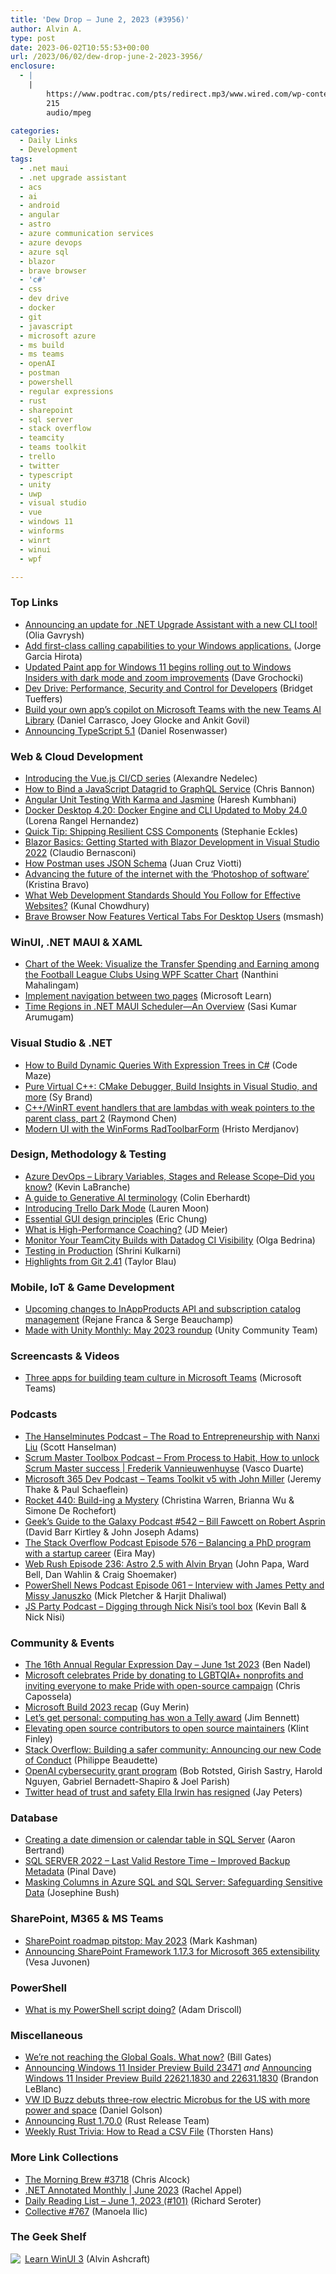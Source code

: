 ```yaml
---
title: 'Dew Drop – June 2, 2023 (#3956)'
author: Alvin A.
type: post
date: 2023-06-02T10:55:53+00:00
url: /2023/06/02/dew-drop-june-2-2023-3956/
enclosure:
  - |
    |
        https://www.podtrac.com/pts/redirect.mp3/www.wired.com/wp-content/uploads/2023/06/geeksguide542final.mp3
        215
        audio/mpeg
        
categories:
  - Daily Links
  - Development
tags:
  - .net maui
  - .net upgrade assistant
  - acs
  - ai
  - android
  - angular
  - astro
  - azure communication services
  - azure devops
  - azure sql
  - blazor
  - brave browser
  - 'c#'
  - css
  - dev drive
  - docker
  - git
  - javascript
  - microsoft azure
  - ms build
  - ms teams
  - openAI
  - postman
  - powershell
  - regular expressions
  - rust
  - sharepoint
  - sql server
  - stack overflow
  - teamcity
  - teams toolkit
  - trello
  - twitter
  - typescript
  - unity
  - uwp
  - visual studio
  - vue
  - windows 11
  - winforms
  - winrt
  - winui
  - wpf

---
```

### <a name="top"></a>Top Links

  * <a href="https://devblogs.microsoft.com/dotnet/upgrade-assistant-cli/" target="_blank" rel="noopener">Announcing an update for .NET Upgrade Assistant with a new CLI tool!</a> (Olia Gavrysh)
  * <a href="https://techcommunity.microsoft.com/t5/azure-communication-services/add-first-class-calling-capabilities-to-your-windows/ba-p/3836731" target="_blank" rel="noopener">Add first-class calling capabilities to your Windows applications.</a> (Jorge Garcia Hirota)
  * <a href="https://blogs.windows.com/windows-insider/2023/06/01/updated-paint-app-for-windows-11-begins-rolling-out-to-windows-insiders-with-dark-mode-and-zoom-improvements/" target="_blank" rel="noopener">Updated Paint app for Windows 11 begins rolling out to Windows Insiders with dark mode and zoom improvements</a> (Dave Grochocki)
  * <a href="https://blogs.windows.com/windowsdeveloper/2023/06/01/dev-drive-performance-security-and-control-for-developers/" target="_blank" rel="noopener">Dev Drive: Performance, Security and Control for Developers</a> (Bridget Tueffers)
  * <a href="https://devblogs.microsoft.com/microsoft365dev/build-your-own-apps-copilot-on-microsoft-teams-with-the-new-teams-ai-library/" target="_blank" rel="noopener">Build your own app’s copilot on Microsoft Teams with the new Teams AI Library</a> (Daniel Carrasco, Joey Glocke and Ankit Govil)
  * <a href="https://devblogs.microsoft.com/typescript/announcing-typescript-5-1/" target="_blank" rel="noopener">Announcing TypeScript 5.1</a> (Daniel Rosenwasser)

### <a name="web"></a>Web & Cloud Development

  * <a href="https://techwatching.dev/posts/vuecicd-introduction" target="_blank" rel="noopener">Introducing the Vue.js CI/CD series</a> (Alexandre Nedelec)
  * <a href="https://www.grapecity.com/blogs/how-to-bind-javascript-datagrid-to-graphql-service" target="_blank" rel="noopener">How to Bind a JavaScript Datagrid to GraphQL Service</a> (Chris Bannon)
  * <a href="https://feeds.dzone.com/link/23564/16157854/angular-unit-testing-with-karma-and-jasmine" target="_blank" rel="noopener">Angular Unit Testing With Karma and Jasmine</a> (Haresh Kumbhani)
  * <a href="https://www.docker.com/blog/docker-desktop-4-20-docker-engine-and-cli-updated-to-moby-24-0/" target="_blank" rel="noopener">Docker Desktop 4.20: Docker Engine and CLI Updated to Moby 24.0</a> (Lorena Rangel Hernandez)
  * <a href="https://www.sitepoint.com/quick-tip-shipping-resilient-css-components/?utm_source=rss" target="_blank" rel="noopener">Quick Tip: Shipping Resilient CSS Components</a> (Stephanie Eckles)
  * <a href="https://www.telerik.com/blogs/blazor-basics-getting-started-blazor-development-visual-studio-2022" target="_blank" rel="noopener">Blazor Basics: Getting Started with Blazor Development in Visual Studio 2022</a> (Claudio Bernasconi)
  * <a href="https://blog.postman.com/how-postman-uses-json-schema/" target="_blank" rel="noopener">How Postman uses JSON Schema</a> (Juan Cruz Viotti)
  * <a href="https://blog.mozilla.org/en/mozilla/mieco-jeff-lindsay/" target="_blank" rel="noopener">Advancing the future of the internet with the ‘Photoshop of software’</a> (Kristina Bravo)
  * <a href="https://www.kunal-chowdhury.com/2023/06/web-development-standards.html" target="_blank" rel="noopener">What Web Development Standards Should You Follow for Effective Websites?</a> (Kunal Chowdhury)
  * <a href="https://tech.slashdot.org/story/23/06/01/2010244/brave-browser-now-features-vertical-tabs-for-desktop-users?utm_source=rss1.0mainlinkanon&utm_medium=feed" target="_blank" rel="noopener">Brave Browser Now Features Vertical Tabs For Desktop Users</a> (msmash)

### <a name="silverlight"></a>WinUI, .NET MAUI & XAML

  * <a href="https://www.syncfusion.com/blogs/post/visualize-transfer-spending-earning-wpf-scatter-chart.aspx?utm_source=alvinashcraft&utm_medium=email&utm_campaign=alvinashcraft_blog_edmjun23" target="_blank" rel="noopener">Chart of the Week: Visualize the Transfer Spending and Earning among the Football League Clubs Using WPF Scatter Chart</a> (Nanthini Mahalingam)
  * <a href="https://learn.microsoft.com/en-us/windows/apps/design/basics/navigate-between-two-pages?tabs=wasdk" target="_blank" rel="noopener">Implement navigation between two pages</a> (Microsoft Learn)
  * <a href="https://www.syncfusion.com/blogs/post/time-regions-dotnet-maui-scheduler.aspx?utm_source=alvinashcraft&utm_medium=email&utm_campaign=alvinashcraft_blog_edmjun23" target="_blank" rel="noopener">Time Regions in .NET MAUI Scheduler—An Overview</a> (Sasi Kumar Arumugam)

### <a name="dotnet"></a>Visual Studio & .NET

  * <a href="https://code-maze.com/dynamic-queries-expression-trees-csharp/" target="_blank" rel="noopener">How to Build Dynamic Queries With Expression Trees in C#</a> (Code Maze)
  * <a href="https://devblogs.microsoft.com/cppblog/pure-virtual-c-cmake-debugger-build-insights-in-visual-studio-and-more/" target="_blank" rel="noopener">Pure Virtual C++: CMake Debugger, Build Insights in Visual Studio, and more</a> (Sy Brand)
  * <a href="https://devblogs.microsoft.com/oldnewthing/20230601-00/?p=108272" target="_blank" rel="noopener">C++/WinRT event handlers that are lambdas with weak pointers to the parent class, part 2</a> (Raymond Chen)
  * <a href="https://www.telerik.com/blogs/modern-ui-winforms-radtoolbarform" target="_blank" rel="noopener">Modern UI with the WinForms RadToolbarForm</a> (Hristo Merdjanov)

### <a name="design"></a>Design, Methodology & Testing

  * <a href="http://www.kevinlabranche.com/blog/azure-devops-library-variables-stages-and-release-scopedid-you-know" target="_blank" rel="noopener">Azure DevOps &#8211; Library Variables, Stages and Release Scope–Did you know?</a> (Kevin LaBranche)
  * <a href="https://blog.scottlogic.com/2023/06/01/generative-terminology.html" target="_blank" rel="noopener">A guide to Generative AI terminology</a> (Colin Eberhardt)
  * <a href="https://blog.trello.com/introducing-trello-dark-mode" target="_blank" rel="noopener">Introducing Trello Dark Mode</a> (Lauren Moon)
  * <a href="http://blog.logrocket.com/ux-design/essential-gui-design-principles/" target="_blank" rel="noopener">Essential GUI design principles</a> (Eric Chung)
  * <a href="https://jdmeier.com/what-is-high-performance-coaching/" target="_blank" rel="noopener">What is High-Performance Coaching?</a> (JD Meier)
  * <a href="https://blog.jetbrains.com/teamcity/2023/06/monitor-your-teamcity-builds-with-datadog-ci-visibility/" target="_blank" rel="noopener">Monitor Your TeamCity Builds with Datadog CI Visibility</a> (Olga Bedrina)
  * <a href="http://shrinik.blogspot.com/2023/06/testing-in-production.html" target="_blank" rel="noopener">Testing in Production</a> (Shrini Kulkarni)
  * <a href="https://github.blog/2023-06-01-highlights-from-git-2-41/" target="_blank" rel="noopener">Highlights from Git 2.41</a> (Taylor Blau)

### <a name="mobile"></a>Mobile, IoT & Game Development

  * <a href="http://android-developers.googleblog.com/2023/06/changes-to-google-play-developer-api-june-2023.html" target="_blank" rel="noopener">Upcoming changes to InAppProducts API and subscription catalog management</a> (Rejane Franca & Serge Beauchamp)
  * <a href="https://blog.unity.com/news/made-with-unity-monthly-may-2023-roundup" target="_blank" rel="noopener">Made with Unity Monthly: May 2023 roundup</a> (Unity Community Team)

### <a name="videos"></a>Screencasts & Videos

  * <a href="http://www.youtube.com/watch?v=92qdIohH-5o" target="_blank" rel="noopener">Three apps for building team culture in Microsoft Teams</a> (Microsoft Teams)

### <a name="podcasts"></a>Podcasts

  * <a href="https://www.hanselminutes.com/895/the-road-to-entrepreneurship-with-nanxi-liu" target="_blank" rel="noopener">The Hanselminutes Podcast &#8211; The Road to Entrepreneurship with Nanxi Liu</a> (Scott Hanselman)
  * <a href="https://scrummastertoolbox.libsyn.com/from-process-to-habit-how-to-unlock-scrum-master-success-frederik-vannieuwenhuyse" target="_blank" rel="noopener">Scrum Master Toolbox Podcast &#8211; From Process to Habit, How to unlock Scrum Master success | Frederik Vannieuwenhuyse</a> (Vasco Duarte)
  * <a href="https://www.m365devpodcast.com/e/teams-toolkit-v5-with-john-miller/" target="_blank" rel="noopener">Microsoft 365 Dev Podcast &#8211; Teams Toolkit v5 with John Miller</a> (Jeremy Thake & Paul Schaeflein)
  * <a href="http://relay.fm/rocket/440" target="_blank" rel="noopener">Rocket 440: Build-ing a Mystery</a> (Christina Warren, Brianna Wu & Simone De Rochefort)
  * <a href="https://www.podtrac.com/pts/redirect.mp3/www.wired.com/wp-content/uploads/2023/06/geeksguide542final.mp3" target="_blank" rel="noopener">Geek&#8217;s Guide to the Galaxy Podcast #542 &#8211; Bill Fawcett on Robert Asprin</a> (David Barr Kirtley & John Joseph Adams)
  * <a href="https://stackoverflow.blog/2023/06/02/phd-program-startup-career/" target="_blank" rel="noopener">The Stack Overflow Podcast Episode 576 &#8211; Balancing a PhD program with a startup career</a> (Eira May)
  * <a href="https://www.webrush.io/episodes/episode-236-astro-25-with-alvin-bryan" target="_blank" rel="noopener">Web Rush Episode 236: Astro 2.5 with Alvin Bryan</a> (John Papa, Ward Bell, Dan Wahlin & Craig Shoemaker)
  * <a href="https://powershellnews.podbean.com/e/episode-061-interview-with-james-petty-and-missy-januszko/" target="_blank" rel="noopener">PowerShell News Podcast Episode 061 &#8211; Interview with James Petty and Missy Januszko</a> (Mick Pletcher & Harjit Dhaliwal)
  * <a href="https://changelog.com/jsparty/278" target="_blank" rel="noopener">JS Party Podcast &#8211; Digging through Nick Nisi’s tool box</a> (Kevin Ball & Nick Nisi)

### <a name="events"></a>Community & Events

  * <a href="https://www.bennadel.com/blog/4471-the-16th-annual-regular-expression-day-june-1st-2023.htm" target="_blank" rel="noopener">The 16th Annual Regular Expression Day &#8211; June 1st 2023</a> (Ben Nadel)
  * <a href="https://blogs.microsoft.com/blog/2023/06/01/microsoft-celebrates-pride-by-donating-to-lgbtqia-nonprofits-and-inviting-everyone-to-make-pride-with-open-source-campaign/" target="_blank" rel="noopener">Microsoft celebrates Pride by donating to LGBTQIA+ nonprofits and inviting everyone to make Pride with open-source campaign</a> (Chris Capossela)
  * <a href="https://devblogs.microsoft.com/surface-duo/microsoft-build-2023-recap/" target="_blank" rel="noopener">Microsoft Build 2023 recap</a> (Guy Merin)
  * <a href="https://jimbobbennett.dev/blogs/telly-award/" target="_blank" rel="noopener">Let&#8217;s get personal: computing has won a Telly award</a> (Jim Bennett)
  * <a href="https://github.blog/2023-06-01-elevating-open-source-contributors-to-open-source-maintainers/" target="_blank" rel="noopener">Elevating open source contributors to open source maintainers</a> (Klint Finley)
  * <a href="https://stackoverflow.blog/2023/06/01/building-a-safer-community-announcing-our-new-code-of-conduct/" target="_blank" rel="noopener">Stack Overflow: Building a safer community: Announcing our new Code of Conduct</a> (Philippe Beaudette)
  * <a href="https://openai.com/blog/openai-cybersecurity-grant-program" target="_blank" rel="noopener">OpenAI cybersecurity grant program</a> (Bob Rotsted, Girish Sastry, Harold Nguyen, Gabriel Bernadett-Shapiro & Joel Parish)
  * <a href="https://www.theverge.com/2023/6/1/23746223/twitter-ella-irwin-resigned-trust-safety-elon-musk" target="_blank" rel="noopener">Twitter head of trust and safety Ella Irwin has resigned</a> (Jay Peters)

### <a name="sql"></a>Database

  * <a href="https://www.mssqltips.com/sqlservertip/4054/creating-a-date-dimension-or-calendar-table-in-sql-server/" target="_blank" rel="noopener">Creating a date dimension or calendar table in SQL Server</a> (Aaron Bertrand)
  * <a href="https://blog.sqlauthority.com/2023/06/02/sql-server-2022-last-valid-restore-time-improved-backup-metadata/?utm_source=rss&utm_medium=rss&utm_campaign=sql-server-2022-last-valid-restore-time-improved-backup-metadata" target="_blank" rel="noopener">SQL SERVER 2022 – Last Valid Restore Time – Improved Backup Metadata</a> (Pinal Dave)
  * <a href="https://sqlkitty.com/masking-columns-sensitive-data/" target="_blank" rel="noopener">Masking Columns in Azure SQL and SQL Server: Safeguarding Sensitive Data</a> (Josephine Bush)

### <a name="sp"></a>SharePoint, M365 & MS Teams

  * <a href="https://techcommunity.microsoft.com/t5/microsoft-sharepoint-blog/sharepoint-roadmap-pitstop-may-2023/ba-p/3834875" target="_blank" rel="noopener">SharePoint roadmap pitstop: May 2023</a> (Mark Kashman)
  * <a href="https://devblogs.microsoft.com/microsoft365dev/announcing-sharepoint-framework-1-17-3-for-microsoft-365-extensibility/" target="_blank" rel="noopener">Announcing SharePoint Framework 1.17.3 for Microsoft 365 extensibility</a> (Vesa Juvonen)

### <a name="ps"></a>PowerShell

  * <a href="https://blog.ironmansoftware.com/runtime-diagnostics/" target="_blank" rel="noopener">What is my PowerShell script doing?</a> (Adam Driscoll)

### <a name="misc"></a>Miscellaneous

  * <a href="https://www.gatesnotes.com/Global-Goals-Op-Ed" target="_blank" rel="noopener">We’re not reaching the Global Goals. What now?</a> (Bill Gates)
  * <a href="https://blogs.windows.com/windows-insider/2023/06/01/announcing-windows-11-insider-preview-build-23471/" target="_blank" rel="noopener">Announcing Windows 11 Insider Preview Build 23471</a> _and_ <a href="https://blogs.windows.com/windows-insider/2023/06/01/announcing-windows-11-insider-preview-build-22621-1830-and-22631-1830/" target="_blank" rel="noopener">Announcing Windows 11 Insider Preview Build 22621.1830 and 22631.1830</a> (Brandon LeBlanc)
  * <a href="https://www.theverge.com/2023/6/2/23745742/vw-id-buzz-long-wheelbase-microbus-us-specs-photos" target="_blank" rel="noopener">VW ID Buzz debuts three-row electric Microbus for the US with more power and space</a> (Daniel Golson)
  * <a href="https://blog.rust-lang.org/2023/06/01/Rust-1.70.0.html" target="_blank" rel="noopener">Announcing Rust 1.70.0</a> (Rust Release Team)
  * <a href="https://www.thorsten-hans.com/weekly-rust-trivia-read-a-csv-file/" target="_blank" rel="noopener">Weekly Rust Trivia: How to Read a CSV File</a> (Thorsten Hans)

### <a name="links"></a>More Link Collections

  * <a href="https://blog.cwa.me.uk/2023/06/02/the-morning-brew-3718/" target="_blank" rel="noopener">The Morning Brew #3718</a> (Chris Alcock)
  * <a href="https://blog.jetbrains.com/dotnet/2023/06/01/net-annotated-monthly-june-2023/" target="_blank" rel="noopener">.NET Annotated Monthly | June 2023</a> (Rachel Appel)
  * <a href="https://seroter.com/2023/06/01/daily-reading-list-june-1-2023-101/" target="_blank" rel="noopener">Daily Reading List – June 1, 2023 (#101)</a> (Richard Seroter)
  * <a href="https://tympanus.net/codrops/collective/collective-767/" target="_blank" rel="noopener">Collective #767</a> (Manoela Ilic)

### <a name="shelf"></a>The Geek Shelf

<a href="https://www.amazon.com/dp/1800208669/" target="_blank" rel="noopener"><img decoding="async" align="left" style="border: 0px currentcolor; border-image: none; float: left; display: inline; background-image: none;" src="https://m.media-amazon.com/images/I/41Z9lMC71WL._SS135_.jpg" border="0" /></a>&nbsp;<a href="https://www.amazon.com/dp/1800208669/" target="_blank" rel="noopener">Learn WinUI 3</a> (Alvin Ashcraft)